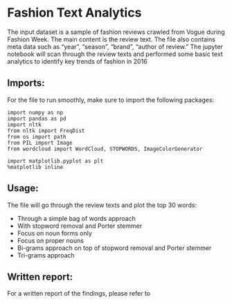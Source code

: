 # Fashion Text Analytics
The input dataset is a sample of fashion reviews crawled from Vogue during Fashion Week. The main content is the review text. The file also contains meta data such as “year”, “season”, “brand”, “author of review.”
The jupyter notebook will scan through the review texts and performed some basic text analytics to identify key trends of fashion in 2016
## Imports:
For the file to run smoothly, make sure to import the following packages:
```
import numpy as np
import pandas as pd
import nltk
from nltk import FreqDist
from os import path
from PIL import Image
from wordcloud import WordCloud, STOPWORDS, ImageColorGenerator

import matplotlib.pyplot as plt
%matplotlib inline
```
## Usage:
The file will go through the review texts and plot the top 30 words:
* Through a simple bag of words approach
* With stopword removal and Porter stemmer
* Focus on noun forms only
* Focus on proper nouns
* Bi-grams approach on top of stopword removal and Porter stemmer
* Tri-grams approach

## Written report:
For a written report of the findings, please refer to

